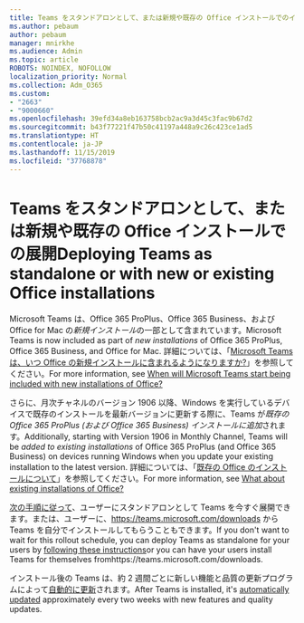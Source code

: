 ```yaml
---
title: Teams をスタンドアロンとして、または新規や既存の Office インストールでのインストール
ms.author: pebaum
author: pebaum
manager: mnirkhe
ms.audience: Admin
ms.topic: article
ROBOTS: NOINDEX, NOFOLLOW
localization_priority: Normal
ms.collection: Adm_O365
ms.custom:
- "2663"
- "9000660"
ms.openlocfilehash: 39efd34a8eb163758bcb2ac9a3d45c3fac9b67d2
ms.sourcegitcommit: b43f77221f47b50c41197a448a9c26c423ce1ad5
ms.translationtype: HT
ms.contentlocale: ja-JP
ms.lasthandoff: 11/15/2019
ms.locfileid: "37768878"
---
```

# <a name="installing-teams-as-standalone-or-with-new-or-existing-office-installations"></a><span data-ttu-id="eb8ce-102">Teams をスタンドアロンとして、または新規や既存の Office インストールでの展開</span><span class="sxs-lookup"><span data-stu-id="eb8ce-102">Deploying Teams as standalone or with new or existing Office installations</span></span>

<span data-ttu-id="eb8ce-103">Microsoft Teams は、Office 365 ProPlus、Office 365 Business、および Office for Mac の*新規インストール*の一部として含まれています。</span><span class="sxs-lookup"><span data-stu-id="eb8ce-103">Microsoft Teams is now included as part of *new installations* of Office 365 ProPlus, Office 365 Business, and Office for Mac.</span></span> <span data-ttu-id="eb8ce-104">詳細については、「[Microsoft Teams は、いつ Office の新規インストールに含まれるようになりますか?](https://docs.microsoft.com/deployoffice/teams-install#when-will-microsoft-teams-start-being-included-with-new-installations-of-office-365-proplus)」を参照してください。</span><span class="sxs-lookup"><span data-stu-id="eb8ce-104">For more information, see [When will Microsoft Teams start being included with new installations of Office?](https://docs.microsoft.com/deployoffice/teams-install#when-will-microsoft-teams-start-being-included-with-new-installations-of-office-365-proplus)</span></span>

<span data-ttu-id="eb8ce-105">さらに、月次チャネルのバージョン 1906 以降、Windows を実行しているデバイスで既存のインストールを最新バージョンに更新する際に、Teams が*既存の Office 365 ProPlus (および Office 365 Business) インストールに追加*されます。</span><span class="sxs-lookup"><span data-stu-id="eb8ce-105">Additionally, starting with Version 1906 in Monthly Channel, Teams will be *added to existing installations* of Office 365 ProPlus (and Office 365 Business) on devices running Windows when you update your existing installation to the latest version.</span></span> <span data-ttu-id="eb8ce-106">詳細については、「[既存の Office のインストールについて](https://docs.microsoft.com/deployoffice/teams-install#what-about-existing-installations-of-office-365-proplus)」を参照してください。</span><span class="sxs-lookup"><span data-stu-id="eb8ce-106">For more information, see [What about existing installations of Office?](https://docs.microsoft.com/deployoffice/teams-install#what-about-existing-installations-of-office-365-proplus)</span></span>

<span data-ttu-id="eb8ce-107">[次の手順に従って](https://docs.microsoft.com/MicrosoftTeams/msi-deployment)、ユーザーにスタンドアロンとして Teams を今すぐ展開できます。または、ユーザーに、https://teams.microsoft.com/downloads から Teams を自分でインストールしてもらうこともできます。</span><span class="sxs-lookup"><span data-stu-id="eb8ce-107">If you don't want to wait for this rollout schedule, you can deploy Teams as standalone for your users by [following these instructions](https://docs.microsoft.com/MicrosoftTeams/msi-deployment)or you can have your users install Teams for themselves fromhttps://teams.microsoft.com/downloads.</span></span>

<span data-ttu-id="eb8ce-108">インストール後の Teams は、約 2 週間ごとに新しい機能と品質の更新プログラムによって[自動的に更新](https://docs.microsoft.com/deployoffice/teams-install#feature-and-quality-updates-for-microsoft-teams)されます。</span><span class="sxs-lookup"><span data-stu-id="eb8ce-108">After Teams is installed, it's [automatically updated](https://docs.microsoft.com/deployoffice/teams-install#feature-and-quality-updates-for-microsoft-teams) approximately every two weeks with new features and quality updates.</span></span> 

